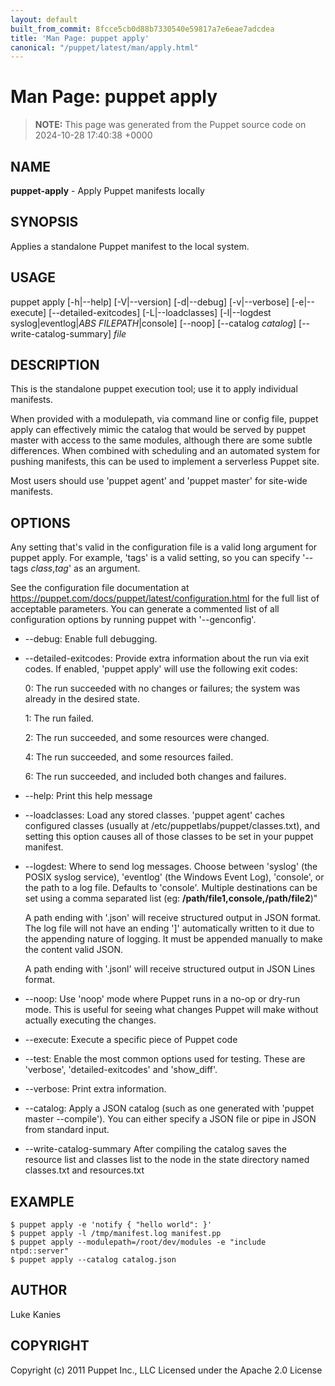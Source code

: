 ```yaml
---
layout: default
built_from_commit: 8fcce5cb0d88b7330540e59817a7e6eae7adcdea
title: 'Man Page: puppet apply'
canonical: "/puppet/latest/man/apply.html"
---
```


# Man Page: puppet apply

> **NOTE:** This page was generated from the Puppet source code on 2024-10-28 17:40:38 +0000

## NAME
**puppet-apply** - Apply Puppet manifests locally

## SYNOPSIS
Applies a standalone Puppet manifest to the local system.

## USAGE
puppet apply \[-h\|\--help\] \[-V\|\--version\] \[-d\|\--debug\]
\[-v\|\--verbose\] \[-e\|\--execute\] \[\--detailed-exitcodes\]
\[-L\|\--loadclasses\] \[-l\|\--logdest syslog\|eventlog\|*ABS
FILEPATH*\|console\] \[\--noop\] \[\--catalog *catalog*\]
\[\--write-catalog-summary\] *file*

## DESCRIPTION
This is the standalone puppet execution tool; use it to apply individual
manifests.

When provided with a modulepath, via command line or config file, puppet
apply can effectively mimic the catalog that would be served by puppet
master with access to the same modules, although there are some subtle
differences. When combined with scheduling and an automated system for
pushing manifests, this can be used to implement a serverless Puppet
site.

Most users should use \'puppet agent\' and \'puppet master\' for
site-wide manifests.

## OPTIONS
Any setting that\'s valid in the configuration file is a valid long
argument for puppet apply. For example, \'tags\' is a valid setting, so
you can specify \'\--tags *class*,*tag*\' as an argument.

See the configuration file documentation at
https://puppet.com/docs/puppet/latest/configuration.html for the full
list of acceptable parameters. You can generate a commented list of all
configuration options by running puppet with \'\--genconfig\'.

-   \--debug: Enable full debugging.

-   \--detailed-exitcodes: Provide extra information about the run via
    exit codes. If enabled, \'puppet apply\' will use the following exit
    codes:

    0: The run succeeded with no changes or failures; the system was
    already in the desired state.

    1: The run failed.

    2: The run succeeded, and some resources were changed.

    4: The run succeeded, and some resources failed.

    6: The run succeeded, and included both changes and failures.

-   \--help: Print this help message

-   \--loadclasses: Load any stored classes. \'puppet agent\' caches
    configured classes (usually at /etc/puppetlabs/puppet/classes.txt),
    and setting this option causes all of those classes to be set in
    your puppet manifest.

-   \--logdest: Where to send log messages. Choose between \'syslog\'
    (the POSIX syslog service), \'eventlog\' (the Windows Event Log),
    \'console\', or the path to a log file. Defaults to \'console\'.
    Multiple destinations can be set using a comma separated list (eg:
    **/path/file1,console,/path/file2**)\"

    A path ending with \'.json\' will receive structured output in JSON
    format. The log file will not have an ending \'\]\' automatically
    written to it due to the appending nature of logging. It must be
    appended manually to make the content valid JSON.

    A path ending with \'.jsonl\' will receive structured output in JSON
    Lines format.

-   \--noop: Use \'noop\' mode where Puppet runs in a no-op or dry-run
    mode. This is useful for seeing what changes Puppet will make
    without actually executing the changes.

-   \--execute: Execute a specific piece of Puppet code

-   \--test: Enable the most common options used for testing. These are
    \'verbose\', \'detailed-exitcodes\' and \'show_diff\'.

-   \--verbose: Print extra information.

-   \--catalog: Apply a JSON catalog (such as one generated with
    \'puppet master \--compile\'). You can either specify a JSON file or
    pipe in JSON from standard input.

-   \--write-catalog-summary After compiling the catalog saves the
    resource list and classes list to the node in the state directory
    named classes.txt and resources.txt

## EXAMPLE

    $ puppet apply -e 'notify { "hello world": }'
    $ puppet apply -l /tmp/manifest.log manifest.pp
    $ puppet apply --modulepath=/root/dev/modules -e "include ntpd::server"
    $ puppet apply --catalog catalog.json

## AUTHOR
Luke Kanies

## COPYRIGHT
Copyright (c) 2011 Puppet Inc., LLC Licensed under the Apache 2.0
License
